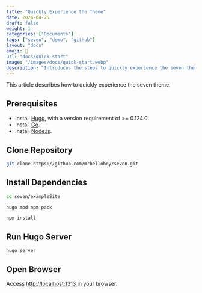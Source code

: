 ```yaml
---
title: "Quickly Experience the Theme"
date: 2024-04-25
draft: false
weight: 1
categories: ["Documents"]
tags: ["seven", "demo", "github"]
layout: "docs"
emoji: 🐳
url: "docs/quick-start"
image: "/images/docs/quick-start.webp"
description: "Introduces the steps to quickly experience the seven theme."
---
```


This article describes how to quickly experience the seven theme.

## Prerequisites

- Install [Hugo](https://gohugo.io/installation/), with a version requirement of >= 0.124.0.
- Install [Go](https://go.dev/dl/).
- Install [Node.js](https://nodejs.org/en).

## Clone Repository

```bash
git clone https://github.com/mrhelloboy/seven.git
```

## Install Dependencies

```bash
cd seven/exampleSite

hugo mod npm pack

npm install
```

## Run Hugo Server

```
hugo server
```

## Open Browser

Access [http://localhost:1313](http://localhost:1313) in your browser.

